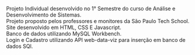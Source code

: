 Projeto Individual desenvolvido no 1° Semestre do curso de Análise e Desenvolvimento de Sistemas.<br>
Projeto proposto pelos professores e monitores da São Paulo Tech School.<br>
Site desenvolvido em HTML, CSS E Javascript.<br>
Banco de dados utilizando MySQL Workbench.<br>
Login e Cadastro utilizando API <a>web-data-viz</a> para inserção em banco de dados SQl.<br>
